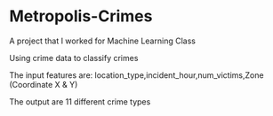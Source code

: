 # Metropolis-Crimes
A project that I worked for Machine Learning Class

Using crime data to classify crimes

The input features are: location_type,incident_hour,num_victims,Zone (Coordinate X & Y)

The output are 11 different crime types
